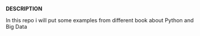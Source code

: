 **DESCRIPTION**

In this repo i will put some examples from different book about Python and Big Data